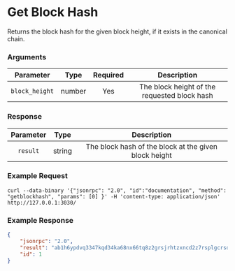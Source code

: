 # Get Block Hash
Returns the block hash for the given block height, if it exists in the canonical chain.

### Arguments

|    Parameter   |  Type  | Required |                  Description                 |
|:--------------:|:------:|:--------:|:--------------------------------------------:|
| `block_height` | number |    Yes   | The block height of the requested block hash |

### Response

| Parameter |  Type  |                      Description                      |
|:---------:|:------:|:-----------------------------------------------------:|
| `result`  | string | The block hash of the block at the given block height |

### Example Request
```ignore
curl --data-binary '{"jsonrpc": "2.0", "id":"documentation", "method": "getblockhash", "params": [0] }' -H 'content-type: application/json' http://127.0.0.1:3030/
```

### Example Response
```json
{
    "jsonrpc": "2.0",
    "result": "ab1h6ypdvq3347kqd34ka68nx66tq8z2grsjrhtzxncd2z7rsplgcrsde9prh",
    "id": 1
}
```